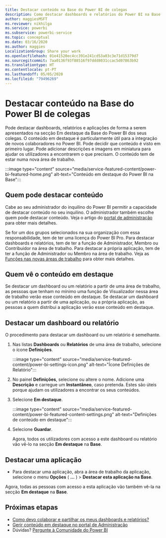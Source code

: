```yaml
---
title: Destacar conteúdo na Base do Power BI de colegas
description: Como destacar dashboards e relatórios do Power BI na Base do Power BI para colegas na sua organização.
author: maggiesMSFT
ms.reviewer: nikhilga
ms.service: powerbi
ms.subservice: powerbi-service
ms.topic: conceptual
ms.date: 03/16/2020
ms.author: maggies
LocalizationGroup: Share your work
ms.openlocfilehash: 01e41520ec4cc391e241cd53a03c3e71d15379d7
ms.sourcegitcommit: 7aa0136f93f88516f97ddd8031ccac5d07863b92
ms.translationtype: HT
ms.contentlocale: pt-PT
ms.lasthandoff: 05/05/2020
ms.locfileid: "79496269"
---
```

# <a name="feature-content-on-colleagues-power-bi-home-page"></a>Destacar conteúdo na Base do Power BI de colegas

Pode destacar dashboards, relatórios e aplicações de forma a serem apresentados na secção Em destaque da Base do Power BI dos seus colegas. O conteúdo em destaque é particularmente útil para a integração de novos colaboradores no Power BI. Pode decidir que conteúdo é visto em primeiro lugar. Pode adicionar descrições e imagens em miniatura para ajudar os utilizadores a encontrarem o que precisam. O conteúdo tem de estar numa nova área de trabalho.

:::image type="content" source="media/service-featured-content/power-bi-featured-home.png" alt-text="Conteúdo em destaque do Power BI na Base":::

## <a name="who-can-feature-content"></a>Quem pode destacar conteúdo

Cabe ao seu administrador do inquilino do Power BI permitir a capacidade de destacar conteúdo no seu inquilino. O administrador também escolhe quem pode destacar conteúdo. Veja o artigo do [portal de administração](../service-admin-portal.md#featured-content) para obter mais detalhes.

Se for um dos grupos selecionados na sua organização com essa responsabilidade, tem de ter uma licença do Power BI Pro. Para destacar dashboards e relatórios, tem de ter a função de Administrador, Membro ou Contribuidor na área de trabalho. Para destacar a própria aplicação, tem de ter a função de Administrador ou Membro na área de trabalho. Veja as [Funções nas novas áreas de trabalho](../service-new-workspaces.md#roles-in-the-new-workspaces) para obter mais detalhes.

## <a name="who-sees-featured-content"></a>Quem vê o conteúdo em destaque

Se destacar um dashboard ou um relatório a partir de uma área de trabalho, as pessoas que tenham no mínimo uma função de Visualizador nessa área de trabalho verão esse conteúdo em destaque. Se destacar um dashboard ou um relatório a partir de uma aplicação, ou a própria aplicação, as pessoas a quem distribui a aplicação verão esse conteúdo em destaque.

## <a name="feature-a-dashboard-or-report"></a>Destacar um dashboard ou relatório

O procedimento para destacar um dashboard ou um relatório é semelhante.

1. Nas listas **Dashboards** ou **Relatórios** de uma área de trabalho, selecione o ícone **Definições**.

    :::image type="content" source="media/service-featured-content/power-bi-settings-icon.png" alt-text="Ícone Definições de Relatório":::

2. No painel **Definições**, selecione ou altere o nome. Adicione uma **Descrição** e carregue um **Instantâneo**, caso pretenda. Estes são úteis porque ajudam os utilizadores a encontrar os seus conteúdos.

3. Selecione **Em destaque**.

    :::image type="content" source="media/service-featured-content/power-bi-featured-content-settings.png" alt-text="Definições de conteúdo em destaque":::

4. Selecione **Guardar**.

    Agora, todos os utilizadores com acesso a este dashboard ou relatório vão vê-lo na secção **Em destaque** na **Base**.

## <a name="feature-an-app"></a>Destacar uma aplicação

- Para destacar uma aplicação, abra a área de trabalho da aplicação, selecione o menu **Opções** ( **...** ) > **Destacar esta aplicação na Base**.

Agora, todas as pessoas com acesso a esta aplicação vão também vê-la na secção **Em destaque** na **Base**.

## <a name="next-steps"></a>Próximas etapas

* [Como devo colaborar e partilhar os meus dashboards e relatórios?](../service-how-to-collaborate-distribute-dashboards-reports.md)
* [Gerir conteúdo em destaque no portal de Administração](../service-admin-portal.md#manage-featured-content)
* Dúvidas? [Pergunte à Comunidade do Power BI](https://community.powerbi.com/)

